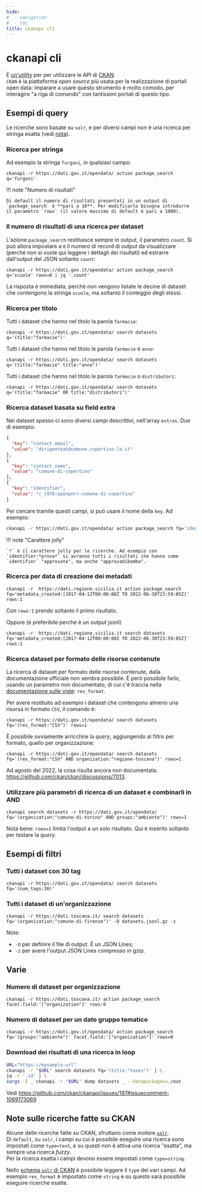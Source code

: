 ```yaml
---
hide:
#  - navigation
#  - toc
title: ckanapi cli
---
```


# ckanapi cli

È [un'*utility*](../utilities/index.md#ckanapi) per per utilizzare le API di [CKAN](https://ckan.org/).<br>
`CKAN` è la piattaforma *open source* più usata per la realizzazione di portali open data: imparare a usare questo strumento è molto comodo, per interagire "a riga di comando" con tantissimi portali di questo tipo.

## Esempi di query

Le ricerche sono basate su `solr`, e per diversi campi non è una ricerca per stringa esatta (vedi [nota](#note-sulle-ricerche-fatte-su-ckan)).

### Ricerca per stringa

Ad esempio la stringa `furgoni`, in qualsiasi campo:

```
ckanapi -r https://dati.gov.it/opendata/ action package_search q='furgoni'
```

!!! note "Numero di risultati"

    Di default il numero di risultati presentati in un output di `package_search` è **pari a 10**. Per modificarlo bisogna introdurre il parametro `rows` (il valore massimo di default è pari a 1000).

### Il numero di risultati di una ricerca per dataset

L'azione `package_search` restituisce sempre in output, il parametro `count`. Si può allora impostare a `0` il numero di record di output da visualizzare (perché non si vuole qui leggere i dettagli dei risultati) ed estrarre dall'output del JSON soltanto `count`:

```
ckanapi -r https://dati.gov.it/opendata/ action package_search q='scuole' rows=0 | jq '.count'
```

La risposta è immediata, perché non vengono listate le decine di dataset che contengono la stringa `scuole`, ma soltanto il conteggio degli stessi.

### Ricerca per titolo

Tutti i dataset che hanno nel titolo la parola `farmacie`:

```
ckanapi -r https://dati.gov.it/opendata/ search datasets q='(title:"farmacie")'
```

Tutti i dataset che hanno nel titolo le parola `farmacie` e `anno`:

```
ckanapi -r https://dati.gov.it/opendata/ search datasets q='(title:"farmacie" title:"anno")'
```

Tutti i dataset che hanno nel titolo le parola `farmacie` o `distributori`:

```
ckanapi -r https://dati.gov.it/opendata/ search datasets q='(title:"farmacie" OR title:"distributori")'
```

### Ricerca dataset basata su field extra

Nei dataset spesso ci sono diversi campi descrittivi, nell'array `extras`. Due di esempio:

```json
{
  "key": "contact_email",
  "value": "dirigenteat@comune.copertino.le.it"
},
{
  "key": "contact_name",
  "value": "comune-di-copertino"
},
{
  "key": "identifier",
  "value": "c_c978:openpnrr-comune-di-copertino"
}
```

Per cercare tramite questi campi, si può usare il nome della `key`. Ad esempio:

```bash
ckanapi -r https://dati.gov.it/opendata/ action package_search fq='identifier:*pnrr*' rows=10
```

!!! note "Carattere jolly"

    `*` è il carattere jolly per le ricerche. Ad esempio con `identifier:*prova*` si avranno tutti i risultati che hanno come `identifier` "approvate", ma anche "approvadibomba".


### Ricerca per data di creazione dei metadati

```
ckanapi -r  https://dati.regione.sicilia.it action package_search fq='metadata_created:[2017-04-12T00:00:00Z TO 2022-06-30T23:59:05Z]' rows:1
```

Con `rows:1` prendo soltanto il primo risultato.

Oppure (è preferibile perché è un output jsonl)

```
ckanapi -r  https://dati.regione.sicilia.it search datasets fq='metadata_created:[2017-04-12T00:00:00Z TO 2022-06-30T23:59:05Z]' rows:1
```

### Ricerca dataset per formato delle risorse contenute

La ricerca di dataset per formato delle risorse contenute, dalla documentazione ufficiale non sembra possibile. È però possibile farlo, usando un parametro non documentato, di cui c'è traccia nella [documentazione sulle viste](https://docs.ckan.org/en/2.9/maintaining/data-viewer.html#migrating-from-previous-ckan-versions): `res_format`.

Per avere restituito ad esempio i dataset che contengono almeno una risorsa in formato `CSV`, il comando è:

```
ckanapi -r https://dati.gov.it/opendata/ search datasets fq='(res_format:"CSV")' rows=1
```

È possibile ovviamente arricchire la *query*, aggiungendo al filtro per formato, quello per organizzazione:

```
ckanapi -r https://dati.gov.it/opendata/ search datasets fq='(res_format:"CSV" AND organization:"regione-toscana")' rows=1
```

Ad agosto del 2022, la cosa risulta ancora non documentata: <https://github.com/ckan/ckan/discussions/7013>.

### Utilizzare più parametri di ricerca di un dataset e combinarli in AND

```
ckanapi search datasets -r https://dati.gov.it/opendata/ fq='(organization:"comune-di-torino" AND groups:"ambiente")' rows=1
```

Nota bene: `rows=1` limita l'output a un solo risultato. Qui è inserito soltanto per testare la *query*.


## Esempi di filtri

### Tutti i dataset con 30 tag

```
ckanapi -r https://dati.gov.it/opendata/ search datasets fq='(num_tags:30)'
```

### Tutti i dataset di un'organizzazione

```
ckanapi -r https://dati.toscana.it/ search datasets fq='(organization:"comune-di-firenze")' -O datasets.jsonl.gz -z
```

Note:

- `-O` per definire il file di output. È un JSON Lines;
- `-z` per avere l'output JSON Lines compresso in gzip.

## Varie

### Numero di dataset per organizzazione

```
ckanapi -r https://dati.toscana.it/ action package_search facet.field:'["organization"]' rows:0
```

### Numero di dataset per un dato gruppo tematico

```
ckanapi -r https://dati.gov.it/opendata/ action package_search fq='(groups:"ambiente")' facet.field:'["organization"]' rows=0
```

### Download dei risultati di una ricerca in loop

```bash
URL="https://mysample.url"
ckanapi -r "$URL" search datasets fq='(title:"taxes")' | \
jq -r '.id' | \
xargs -I _ ckanapi -r "$URL" dump datasets _ --datapackages=./out
```

Vedi <https://github.com/ckan/ckanapi/issues/197#issuecomment-1069173069>

## Note sulle ricerche fatte su CKAN

Alcune delle ricerche fatte su CKAN, sfruttano come motore [`solr`](https://solr.apache.org/).<br>
Di `default`, su `solr`, i campi su cui è possibile eseguire una ricerca sono impostati come `type=text`, e su questi non è attiva una ricerca "esatta", ma sempre una ricerca *fuzzy*.<br>
Per la ricerca esatta i campi devono essere impostati come `type=string`.

Nello [schema `solr` di CKAN](https://github.com/ckan/ckan/blob/f2eb20ebf9de21016fd3d15ed028be1cce8d447c/ckan/config/solr/schema.xml) è possibile leggere il `type` dei vari campi. Ad esempio `res_format` è impostato come `string` e su questo sarà possibile eseguire ricerche esatte.
